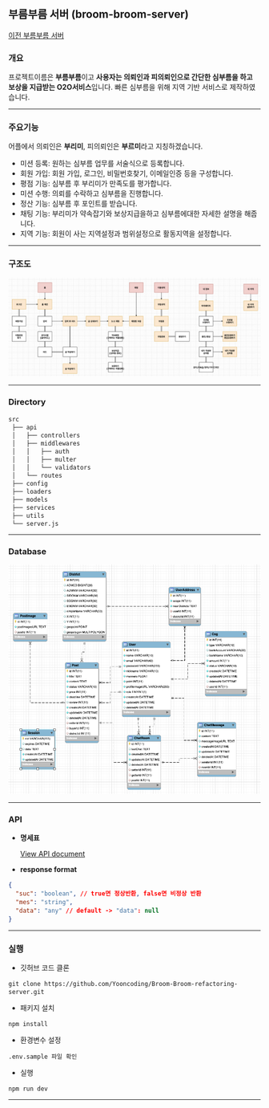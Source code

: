 ## 부름부름 서버 (broom-broom-server)

[이전 부름부름 서버](https://github.com/Yooncoding/broom-broom-server)

### 개요

프로젝트이름은 **부름부름**이고 **사용자는 의뢰인과 피의뢰인으로 간단한 심부름을 하고 보상을 지급받는 O2O서비스**입니다. 빠른 심부름을 위해 지역 기반 서비스로 제작하였습니다.

---

### 주요기능

어플에서 의뢰인은 **부리미**, 피의뢰인은 **부르미**라고 지칭하겠습니다.

- 미션 등록: 원하는 심부름 업무를 서술식으로 등록합니다.
- 회원 가입: 회원 가입, 로그인, 비밀번호찾기, 이메일인증 등을 구성합니다.
- 평점 기능: 심부름 후 부리미가 만족도를 평가합니다.
- 미션 수행: 의뢰를 수락하고 심부름을 진행합니다.
- 정산 기능: 심부름 후 포인트를 받습니다.
- 채팅 기능: 부리미가 약속잡기와 보상지급을하고 심부름에대한 자세한 설명을 해줍니다.
- 지역 기능: 회원이 사는 지역설정과 범위설정으로 활동지역을 설정합니다.

---

### 구조도

![menu.png](docs/menu.png)

---

### Directory

```
src
 ├── api
 │   ├── controllers
 │   ├── middlewares
 │   │   ├── auth
 │   │   ├── multer
 │   │   └── validators
 │   └── routes
 ├── config
 ├── loaders
 ├── models
 ├── services
 ├── utils
 └── server.js
```

---

### Database

![database.png](docs/database.png)

---

### API

- **명세표**

  [View API document](https://documenter.getpostman.com/view/13108520/U16etnJZ#intro)

- **response format**

```json
{
  "suc": "boolean", // true면 정상반환, false면 비정상 반환
  "mes": "string",
  "data": "any" // default -> "data": null
}
```

---

### 실행

- 깃허브 코드 클론

```
git clone https://github.com/Yooncoding/Broom-Broom-refactoring-server.git
```

- 패키지 설치

```
npm install
```

- 환경변수 설정

```
.env.sample 파일 확인
```

- 실행

```
npm run dev
```

---
